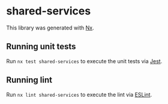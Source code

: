 # shared-services

This library was generated with [Nx](https://nx.dev).

## Running unit tests

Run `nx test shared-services` to execute the unit tests via [Jest](https://jestjs.io).

## Running lint

Run `nx lint shared-services` to execute the lint via [ESLint](https://eslint.org/).
